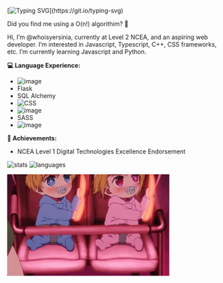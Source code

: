[![Typing SVG](https://readme-typing-svg.demolab.com?font=Fira+Code&pause=1000&color=F400F7&width=435&lines=Welcome+%F0%9F%91%8B!)](https://git.io/typing-svg)

Did you find me using a O(n!) algorithim? 👀

Hi, I’m @whoisyersinia, currently at Level 2 NCEA, and an aspiring web developer. I’m interested in Javascript, Typescript, C++, CSS frameworks, etc.
I’m currently learning Javascript and Python. 

**💻 Language Experience:**
- ![image](https://img.shields.io/badge/Python-FFD43B?style=for-the-badge&logo=python&logoColor=blue)
- Flask
- SQL Alchemy
- ![CSS](https://img.shields.io/badge/CSS3-1572B6?style=for-the-badge&logo=css3&logoColor=white)
- ![image](https://img.shields.io/badge/HTML5-E34F26?style=for-the-badge&logo=html5&logoColor=white)
- SASS 
- ![image](https://img.shields.io/badge/JavaScript-323330?style=for-the-badge&logo=javascript&logoColor=F7DF1E)

**🥇 Achievements:**
- NCEA Level 1 Digital Technologies Excellence Endorsement

![stats](https://github-readme-stats-git-masterrstaa-rickstaa.vercel.app/api?username=whoisyersinia&theme=tokyonight)
![languages](http://github-profile-summary-cards.vercel.app/api/cards/repos-per-language?username=whoisyersinia&theme=tokyonight)

![gif](https://github.com/whoisyersinia/whoisyersinia/blob/main/wotagei-baby-from-oshi-no-ko-v0-jt3fk2gvnxka1.gif)


<!---
whoisyersinia/whoisyersinia is a ✨ special ✨ repository because its `README.md` (this file) appears on your GitHub profile.
You can click the Preview link to take a look at your changes.
--->
